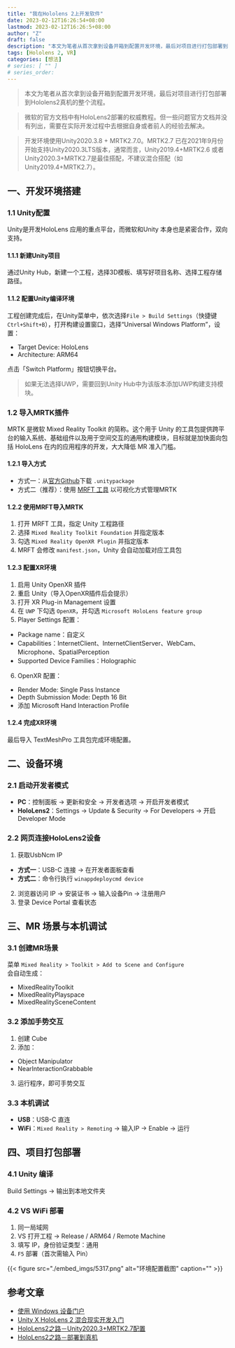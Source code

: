 ```yaml
---
title: "我在Hololens 2上开发软件"
date: 2023-02-12T16:26:54+08:00
lastmod: 2023-02-12T16:26:5+08:00
author: "Z"
draft: false
description: "本文为笔者从首次拿到设备开箱到配置开发环境，最后对项目进行打包部署到Hololens2真机的整个流程。"
tags: [Hololens 2, VR]
categories: [想法]
# series: [ "" ]
# series_order:
---
```



> 本文为笔者从首次拿到设备开箱到配置开发环境，最后对项目进行打包部署到Hololens2真机的整个流程。

> 微软的官方文档中有HoloLens2部署的权威教程。但一些问题官方文档并没有列出，需要在实际开发过程中去根据自身或者前人的经验去解决。

> 开发环境使用Unity2020.3.8 + MRTK2.7.0。MRTK2.7 已在2021年9月份开始支持Unity2020.3LTS版本，通常而言，Unity2019.4+MRTK2.6 或者Unity2020.3+MRTK2.7是最佳搭配，不建议混合搭配（如Unity2019.4+MRTK2.7）。

## 一、开发环境搭建

### 1.1 Unity配置

Unity是开发HoloLens 应用的重点平台，而微软和Unity 本身也是紧密合作，双向支持。

#### 1.1.1 新建Unity项目
通过Unity Hub，新建一个工程，选择3D模板、填写好项目名称、选择工程存储路径。

#### 1.1.2 配置Unity编译环境
工程创建完成后，在Unity菜单中，依次选择`File > Build Settings`（快捷键`Ctrl+Shift+B`），打开构建设置窗口，选择“Universal Windows Platform”，设置：
- Target Device: HoloLens
- Architecture: ARM64

点击「Switch Platform」按钮切换平台。


> 如果无法选择UWP，需要回到Unity Hub中为该版本添加UWP构建支持模块。

### 1.2 导入MRTK插件
MRTK 是微软 Mixed Reality Toolkit 的简称。这个用于 Unity 的工具包提供跨平台的输入系统、基础组件以及用于空间交互的通用构建模块，目标就是加快面向包括 HoloLens 在内的应用程序的开发，大大降低 MR 准入门槛。

#### 1.2.1 导入方式
- 方式一：从[官方Github](https://github.com/microsoft/MixedRealityToolkit-Unity/releases)下载 `.unitypackage`
- 方式二（推荐）：使用 [MRFT 工具](https://www.microsoft.com/en-us/download/details.aspx?id=102778) 以可视化方式管理MRTK

#### 1.2.2 使用MRFT导入MRTK
1. 打开 MRFT 工具，指定 Unity 工程路径
2. 选择 `Mixed Reality Toolkit Foundation` 并指定版本
3. 勾选 `Mixed Reality OpenXR Plugin` 并指定版本
4. MRFT 会修改 `manifest.json`，Unity 会自动加载对应工具包

#### 1.2.3 配置XR环境
1. 启用 Unity OpenXR 插件
2. 重启 Unity（导入OpenXR插件后会提示）
3. 打开 XR Plug-in Management 设置
4. 在 `UWP` 下勾选 `OpenXR`，并勾选 `Microsoft HoloLens feature group`
5. Player Settings 配置：
  - Package name：自定义
  - Capabilities：InternetClient、InternetClientServer、WebCam、Microphone、SpatialPerception
  - Supported Device Families：Holographic
6. OpenXR 配置：
  - Render Mode: Single Pass Instance
  - Depth Submission Mode: Depth 16 Bit
  - 添加 Microsoft Hand Interaction Profile

#### 1.2.4 完成XR环境
最后导入 TextMeshPro 工具包完成环境配置。


## 二、设备环境

### 2.1 启动开发者模式
- **PC**：控制面板 → 更新和安全 → 开发者选项 → 开启开发者模式
- **HoloLens2**：Settings → Update & Security → For Developers → 开启 Developer Mode

### 2.2 网页连接HoloLens2设备
1. 获取UsbNcm IP
  - **方式一**：USB-C 连接 → 在开发者面板查看
  - **方式二**：命令行执行 `winappdeploycmd device`
2. 浏览器访问 IP → 安装证书 → 输入设备Pin → 注册用户
3. 登录 Device Portal 查看状态


## 三、MR 场景与本机调试

### 3.1 创建MR场景
菜单 `Mixed Reality > Toolkit > Add to Scene and Configure`  
会自动生成：
- MixedRealityToolkit
- MixedRealityPlayspace
- MixedRealitySceneContent

### 3.2 添加手势交互
1. 创建 Cube
2. 添加：
  - Object Manipulator
  - NearInteractionGrabbable
3. 运行程序，即可手势交互

### 3.3 本机调试
- **USB**：USB-C 直连
- **WiFi**：`Mixed Reality > Remoting` → 输入IP → Enable → 运行


## 四、项目打包部署

### 4.1 Unity 编译
Build Settings → 输出到本地文件夹

### 4.2 VS WiFi 部署
1. 同一局域网
2. VS 打开工程 → Release / ARM64 / Remote Machine
3. 填写 IP，身份验证类型：通用
4. `F5` 部署（首次需输入 Pin）

{{< figure src="./embed_imgs/5317.png" alt="环境配置截图" caption="" >}}

## 参考文章
- [使用 Windows 设备门户](https://learn.microsoft.com/zh-cn/windows/mixed-reality/develop/advanced-concepts/using-the-windows-device-portal)
- [Unity X HoloLens 2 混合现实开发入门](https://learn.u3d.cn/tutorial/mr-development-hololens2)
- [HoloLens2之路－Unity2020.3+MRTK2.7配置](https://blog.csdn.net/yolon3000/article/details/121776416)
- [HoloLens2之路－部署到真机](https://blog.csdn.net/yolon3000/article/details/122072266)
